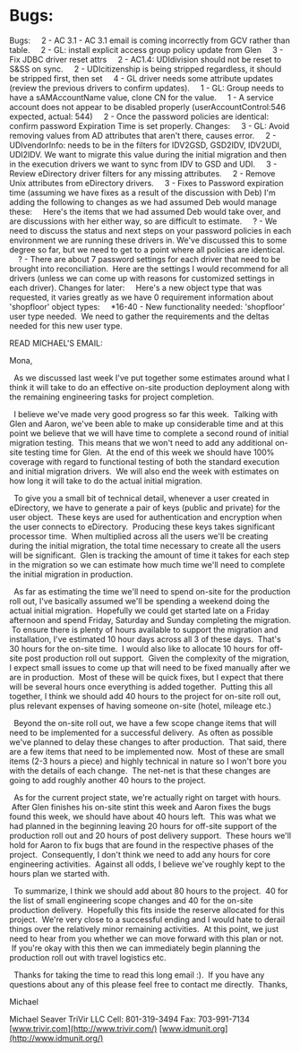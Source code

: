 # Bugs:

Bugs:
    2 - AC 3.1 - AC 3.1 email is coming incorrectly from GCV rather than table.
    2 - GL: install explicit access group policy update from Glen
    3 - Fix JDBC driver reset attrs
    2 - AC1.4: UDIdivision should not be reset to S&SS on sync.
    2 - UDIcitizenship is being stripped regardless, it should be stripped first, then set
    4 - GL driver needs some attribute updates (review the previous drivers to confirm updates).
    1 - GL: Group needs to have a sAMAccountName value, clone CN for the value.
    1 - A service account does not appear to be disabled properly (userAccountControl:546 expected, actual: 544)
    2 - Once the password policies are identical: confirm password Expiration Time is set properly.
Changes:
    3 - GL: Avoid removing values from AD attributes that aren't there, causes error.
    2 - UDIvendorInfo: needs to be in the filters for IDV2GSD, GSD2IDV, IDV2UDI, UDI2IDV. We want to migrate this value during the initial migration and then in the execution drivers we want to sync from IDV to GSD and UDI.
    3 - Review eDirectory driver filters for any missing attributes.
    2 - Remove Unix attributes from eDirectory drivers.
    3 - Fixes to Password expiration time (assuming we have fixes as a result of the discussion with Deb)
I'm adding the following to changes as we had assumed Deb would manage these:
    Here's the items that we had assumed Deb would take over, and are discussions with her either way, so are difficult to estimate.
    ? - We need to discuss the status and next steps on your password policies in each environment we are running these drivers in. We've discussed this to some degree so far, but we need to get to a point where all policies are identical.
    ? - There are about 7 password settings for each driver that need to be brought into reconciliation.  Here are the settings I would recommend for all drivers (unless we can come up with reasons for customized settings in each driver).
Changes for later:
    Here's a new object type that was requested, it varies greatly as we have 0 requirement information about 'shopfloor' object types:
    \*16-40 - New functionality needed: 'shopfloor' user type needed.  We need to gather the requirements and the deltas needed for this new user type.

READ MICHAEL'S EMAIL:

Mona,

  As we discussed last week I've put together some estimates around what I think it will take to do an effective on-site production deployment along with the remaining engineering tasks for project completion.

  I believe we've made very good progress so far this week.  Talking with Glen and Aaron, we've been able to make up considerable time and at this point we believe that we will have time to complete a second round of initial migration testing.  This means that we won't need to add any additional on-site testing time for Glen.  At the end of this week we should have 100% coverage with regard to functional testing of both the standard execution and initial migration drivers.  We will also end the week with estimates on how long it will take to do the actual initial migration.

  To give you a small bit of technical detail, whenever a user created in eDirectory, we have to generate a pair of keys (public and private) for the user object.  These keys are used for authentication and encryption when the user connects to eDirectory.  Producing these keys takes significant processor time.  When multiplied across all the users we'll be creating during the initial migration, the total time necessary to create all the users will be significant.  Glen is tracking the amount of time it takes for each step in the migration so we can estimate how much time we'll need to complete the initial migration in production.

  As far as estimating the time we'll need to spend on-site for the production roll out, I've basically assumed we'll be spending a weekend doing the actual initial migration.  Hopefully we could get started late on a Friday afternoon and spend Friday, Saturday and Sunday completing the migration.  To ensure there is plenty of hours available to support the migration and installation, I've estimated 10 hour days across all 3 of these days.  That's 30 hours for the on-site time.  I would also like to allocate 10 hours for off-site post production roll out support.  Given the complexity of the migration, I expect small issues to come up that will need to be fixed manually after we are in production.  Most of these will be quick fixes, but I expect that there will be several hours once everything is added together.  Putting this all together, I think we should add 40 hours to the project for on-site roll out, plus relevant expenses of having someone on-site (hotel, mileage etc.)

  Beyond the on-site roll out, we have a few scope change items that will need to be implemented for a successful delivery.  As often as possible we've planned to delay these changes to after production.  That said, there are a few items that need to be implemented now.  Most of these are small items (2-3 hours a piece) and highly technical in nature so I won't bore you with the details of each change.  The net-net is that these changes are going to add roughly another 40 hours to the project.

  As for the current project state, we're actually right on target with hours.  After Glen finishes his on-site stint this week and Aaron fixes the bugs found this week, we should have about 40 hours left.  This was what we had planned in the beginning leaving 20 hours for off-site support of the production roll out and 20 hours of post delivery support.  These hours we'll hold for Aaron to fix bugs that are found in the respective phases of the project.  Consequently, I don't think we need to add any hours for core engineering activities.  Against all odds, I believe we've roughly kept to the hours plan we started with.

  To summarize, I think we should add about 80 hours to the project.  40 for the list of small engineering scope changes and 40 for the on-site production delivery.  Hopefully this fits inside the reserve allocated for this project.  We're very close to a successful ending and I would hate to derail things over the relatively minor remaining activities.  At this point, we just need to hear from you whether we can move forward with this plan or not.  If you're okay with this then we can immediately begin planning the production roll out with travel logistics etc.

  Thanks for taking the time to read this long email :).  If you have any questions about any of this please feel free to contact me directly.  Thanks,

Michael

Michael Seaver
TriVir LLC
Cell: 801-319-3494
Fax: 703-991-7134
[www.trivir.com](http://www.trivir.com/)
[www.idmunit.org](http://www.idmunit.org/)
